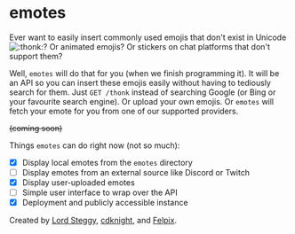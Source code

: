 # emotes

Ever want to easily insert commonly used emojis that don't exist in Unicode ![:thonk:](assets/thonk.png)? Or animated emojis? Or stickers on chat platforms
that don't support them?

Well, `emotes` will do that for you (when we finish programming it). It will be an API so you can insert these emojis easily without having to tediously search for them. Just `GET /thonk` instead of searching Google (or Bing or your favourite search engine). Or upload your own emojis. Or `emotes` will fetch your emote for you from one of our supported providers.

~~(coming soon)~~

Things `emotes` can do right now (not so much):

- [x] Display local emotes from the `emotes` directory
- [ ] Display emotes from an external source like Discord or Twitch
- [x] Display user-uploaded emotes
- [ ] Simple user interface to wrap over the API
- [x] Deployment and publicly accessible instance

Created by [Lord Steggy](https://github.com/rfblock), [cdknight](https://github.com/cdknight), and [Felpix](https://github.com/Felpix-Studios).
